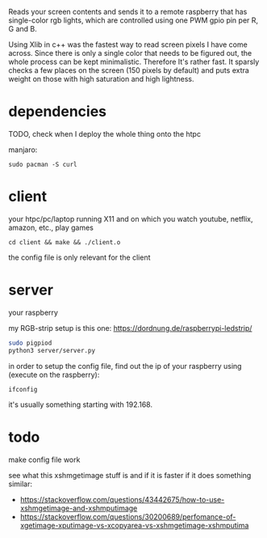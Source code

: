 Reads your screen contents and sends it to a remote raspberry that has single-color rgb lights, which are controlled using one PWM gpio pin per R, G and B.

Using Xlib in c++ was the fastest way to read screen pixels I have come across. Since there is only a single color that needs to be figured out,
the whole process can be kept minimalistic. Therefore It's rather fast. It sparsly checks a few places on the screen (150 pixels by default) and puts
extra weight on those with high saturation and high lightness.

# dependencies

TODO, check when I deploy the whole thing onto the htpc

manjaro:

```
sudo pacman -S curl
```

# client

your htpc/pc/laptop running X11 and on which you watch youtube, netflix, amazon, etc., play games

`cd client && make && ./client.o`

the config file is only relevant for the client

# server

your raspberry

my RGB-strip setup is this one: https://dordnung.de/raspberrypi-ledstrip/

```bash
sudo pigpiod
python3 server/server.py
```

in order to setup the config file, find out the ip of your raspberry using (execute on the raspberry):

```
ifconfig
```

it's usually something starting with 192.168.

# todo

make config file work

see what this xshmgetimage stuff is and if it is faster if it does something similar:
- https://stackoverflow.com/questions/43442675/how-to-use-xshmgetimage-and-xshmputimage 
- https://stackoverflow.com/questions/30200689/perfomance-of-xgetimage-xputimage-vs-xcopyarea-vs-xshmgetimage-xshmputima

